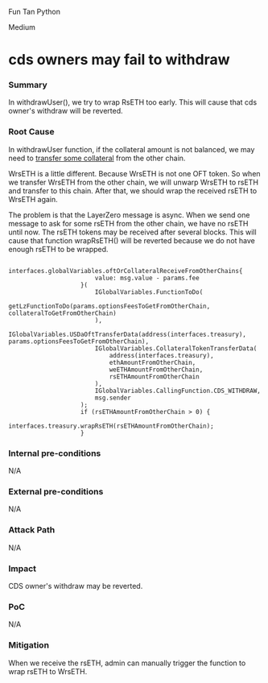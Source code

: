 Fun Tan Python

Medium

# cds owners may fail to withdraw

### Summary

In withdrawUser(), we try to wrap RsETH too early. This will cause that cds owner's withdraw will be reverted.

### Root Cause

In withdrawUser function, if the collateral amount is not balanced, we may need to [transfer some collateral](https://github.com/sherlock-audit/2024-11-autonomint/blob/main/Blockchain/Blockchian/contracts/lib/CDSLib.sol#L779-L795) from the other chain.

WrsETH is a little different. Because WrsETH is not one OFT token. So when we transfer WrsETH from the other chain, we will unwarp WrsETH to rsETH and transfer to this chain. After that, we should wrap the received rsETH to WrsETH again.

The problem is that the LayerZero message is async. When we send one message to ask for some rsETH from the other chain, we have no rsETH until now. The rsETH tokens may be received after several blocks. This will cause that function wrapRsETH() will be reverted because we do not have enough rsETH to be wrapped.

```solidity
                    interfaces.globalVariables.oftOrCollateralReceiveFromOtherChains{
                        value: msg.value - params.fee
                    }(
                        IGlobalVariables.FunctionToDo(
                            getLzFunctionToDo(params.optionsFeesToGetFromOtherChain, collateralToGetFromOtherChain)
                        ),
                        IGlobalVariables.USDaOftTransferData(address(interfaces.treasury), params.optionsFeesToGetFromOtherChain),
                        IGlobalVariables.CollateralTokenTransferData(
                            address(interfaces.treasury),
                            ethAmountFromOtherChain,
                            weETHAmountFromOtherChain,
                            rsETHAmountFromOtherChain
                        ),
                        IGlobalVariables.CallingFunction.CDS_WITHDRAW,
                        msg.sender
                    );
                    if (rsETHAmountFromOtherChain > 0) {
                        interfaces.treasury.wrapRsETH(rsETHAmountFromOtherChain);
                    }
```

### Internal pre-conditions

N/A

### External pre-conditions

N/A

### Attack Path

N/A

### Impact

CDS owner's withdraw may be reverted.

### PoC

N/A

### Mitigation

When we receive the rsETH, admin can manually trigger the function to wrap rsETH to WrsETH.